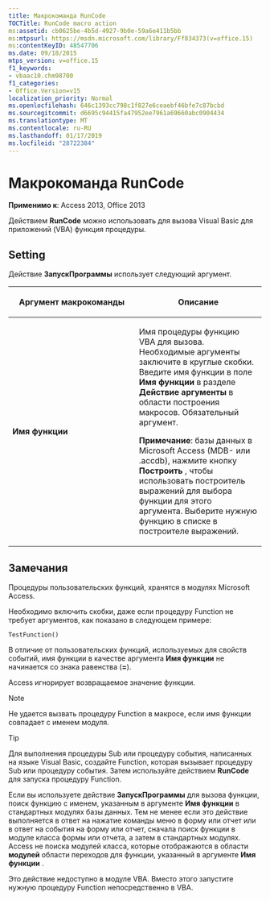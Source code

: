 ```yaml
---
title: Макрокоманда RunCode
TOCTitle: RunCode macro action
ms:assetid: cb0625be-4b5d-4927-9b0e-59a6e411b5bb
ms:mtpsurl: https://msdn.microsoft.com/library/Ff834373(v=office.15)
ms:contentKeyID: 48547706
ms.date: 09/18/2015
mtps_version: v=office.15
f1_keywords:
- vbaac10.chm98700
f1_categories:
- Office.Version=v15
localization_priority: Normal
ms.openlocfilehash: 646c1393cc798c1f827e6ceaebf46bfe7c87bcbd
ms.sourcegitcommit: d6695c94415fa47952ee7961a69660abc0904434
ms.translationtype: MT
ms.contentlocale: ru-RU
ms.lasthandoff: 01/17/2019
ms.locfileid: "28722384"
---
```

# <a name="runcode-macro-action"></a>Макрокоманда RunCode

**Применимо к**: Access 2013, Office 2013

Действием **RunCode** можно использовать для вызова Visual Basic для приложений (VBA) функция процедуры.

## <a name="setting"></a>Setting

Действие **ЗапускПрограммы** использует следующий аргумент.

<table>
<colgroup>
<col style="width: 50%" />
<col style="width: 50%" />
</colgroup>
<thead>
<tr class="header">
<th><p>Аргумент макрокоманды</p></th>
<th><p>Описание</p></th>
</tr>
</thead>
<tbody>
<tr class="odd">
<td><p><strong>Имя функции</strong></p></td>
<td><p>Имя процедуры функцию VBA для вызова. Необходимые аргументы заключите в круглые скобки. Введите имя функции в поле <strong>Имя функции</strong> в разделе <strong>Действие аргументы</strong> в области построения макросов. Обязательный аргумент.</p><p><strong>Примечание</strong>: базы данных в Microsoft Access (MDB- или .accdb), нажмите кнопку <strong>Построить</strong> , чтобы использовать построитель выражений для выбора функции для этого аргумента. Выберите нужную функцию в списке в построителе выражений.</p></td>
</tr>
</tbody>
</table>


## <a name="remarks"></a>Замечания

Процедуры пользовательских функций, хранятся в модулях Microsoft Access.

Необходимо включить скобки, даже если процедуру Function не требует аргументов, как показано в следующем примере:

`TestFunction()`

В отличие от пользовательских функций, используемых для свойств событий, имя функции в качестве аргумента **Имя функции** не начинается со знака равенства (**=**).

Access игнорирует возвращаемое значение функции.

> [!NOTE]
> Не удается вызвать процедуру Function в макросе, если имя функции совпадает с именем модуля.

> [!TIP]
> Для выполнения процедуры Sub или процедуру события, написанных на языке Visual Basic, создайте Function, которая вызывает процедуру Sub или процедуру события. Затем используйте действием **RunCode** для запуска процедуру Function.

Если вы используете действие **ЗапускПрограммы** для вызова функции, поиск функцию с именем, указанным в аргументе **Имя функции** в стандартных модулях базы данных. Тем не менее если это действие выполняется в ответ на нажатие команды меню в форму или отчет или в ответ на события на форму или отчет, сначала поиск функции в модуле класса формы или отчета, а затем в стандартных модулях. Access не поиска модулей класса, которые отображаются в области **модулей** области переходов для функции, указанный в аргументе **Имя функции** .

Это действие недоступно в модуле VBA. Вместо этого запустите нужную процедуру Function непосредственно в VBA.

